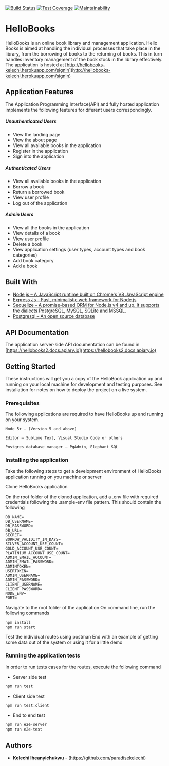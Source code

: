 [![Build Status](https://travis-ci.org/paradisekelechi/HelloBooks.svg?branch=development)](https://travis-ci.org/paradisekelechi/HelloBooks)
[![Test Coverage](https://api.codeclimate.com/v1/badges/9fc290d018cbb3c1041c/test_coverage)](https://codeclimate.com/github/paradisekelechi/HelloBooks/test_coverage)
[![Maintainability](https://api.codeclimate.com/v1/badges/9fc290d018cbb3c1041c/maintainability)](https://codeclimate.com/github/paradisekelechi/HelloBooks/maintainability)
# HelloBooks

HelloBooks is an online book library and management application. Hello Books is aimed at handling the individual processes that take place in the library, from the borrowing of books to the returning of books. This in turn handles inventory management of the book stock in the library effectively.
The application is hosted at [http://hellobooks-kelechi.herokuapp.com/signin](http://hellobooks-kelechi.herokuapp.com/signin)

## Application Features

The Application Programming Interface(API) and fully hosted application implements the following features for diferent users correspondingly.

##### Unauthenticated Users
- View the landing page
- View the about page
- View all available books in the application
- Register in the application
- Sign into the application

##### Authenticated Users
- View all available books in the application
- Borrow a book
- Return a borrowed book
- View user profile
- Log out of the application

##### Admin Users
- View all the books in the application
- View details of a book
- View user profile
- Delete a book
- View application settings (user types, account types and book categories)
- Add book category
- Add a book

## Built With

* [Node js – A JavaScript runtime built on Chrome's V8 JavaScript engine ](https://nodejs.org/en/)
* [Express Js – Fast, minimalistic web framework for Node.js ](https://expressjs.com)
* [Sequelize – A promise-based ORM for Node.js v4 and up. It supports the dialects PostgreSQL, MySQL, SQLite and MSSQL. ](http://docs.sequelizejs.com)
* [Postgresql – An open source database ](https://www.postgresql.org/)

## API Documentation

The application server-side API documentation can be found in [https://hellobooks2.docs.apiary.io](https://hellobooks2.docs.apiary.io)

## Getting Started

These instructions will get you a copy of the HelloBook application up and running on your local machine for development and testing purposes. See installation for notes on how to deploy the project on a live system.

### Prerequisites

The following applications are required to have HelloBooks up and running on your system.

```
Node 5+ – (Version 5 and above)
```
```
Editor – Sublime Text, Visual Studio Code or others
```
```
Postgres database manager – PgAdmin, Elephant SQL
```

### Installing the application

Take the following steps to get a development environment of HelloBooks application running on you machine or server

Clone HelloBooks application

On the root folder of the cloned application, add a .env file with required credentials following the .sample-env file pattern. This should contain the following

```
DB_NAME=
DB_USERNAME=
DB_PASSWORD=
DB_URL=
SECRET=
BORROW_VALIDITY_IN_DAYS=
SILVER_ACCOUNT_USE_COUNT=
GOLD_ACCOUNT_USE_COUNT=
PLATINIUM_ACCOUNT_USE_COUNT=
ADMIN_EMAIL_ACCOUNT=
ADMIN_EMAIL_PASSWORD=
ADMINTOKEN=
USERTOKEN=
ADMIN_USERNAME=
ADMIN_PASSWORD=
CLIENT_USERNAME=
CLIENT_PASSWORD=
NODE_ENV=
PORT=

```
Navigate to the root folder of the application
On command line, run the following commands
```javascript
npm install
npm run start
```
Test the individual routes using postman
End with an example of getting some data out of the system or using it for a little demo

### Running the application tests

In order to run tests cases for the routes, execute the following command
- Server side test
```javascript
npm run test
```

- Client side test
```javascript
npm run test:client
```

- End to end test
```javascript
npm run e2e-server
npm run e2e-test
```
## Authors

* **Kelechi Iheanyichukwu** - (https://github.com/paradisekelechi)
